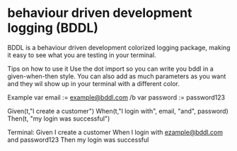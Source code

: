 # behaviour driven development logging (BDDL)
BDDL is a behaviour driven development colorized logging package, making it easy to see what you are testing in your terminal.

Tips on how to use it
Use the dot import so you can write you bddl in a given-when-then style.
You can also add as much parameters as you want and they wil show up in your terminal with a different color.

Example
var email := example@bddl.com /b
var password := password123

Given(t,"I create a customer")
When(t,"I login with", email, "and", password)
Then(t, "my login was successful")


Terminal:
Given I create a customer
When I login with ezample@bddl.com and password123
Then my login was successful
